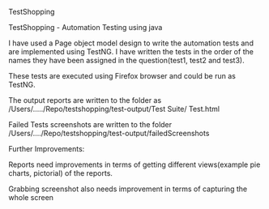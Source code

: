 
TestShopping

TestShopping - Automation Testing using java

I have used a Page object model design to write the automation tests and are implemented using TestNG. I have written  the tests in the order of the names they have been assigned in the question(test1, test2 and test3).

These tests are executed using Firefox browser and could be run as TestNG.

The output reports are written to the folder as
/Users/…../Repo/testshopping/test-output/Test Suite/ Test.html

Failed Tests screenshots are written to the folder 
/Users/…./Repo/testshopping/test-output/failedScreenshots 

Further Improvements:

Reports need improvements in terms of getting different views(example pie charts,  pictorial) of the reports.

Grabbing screenshot also needs improvement in terms of capturing the whole screen



